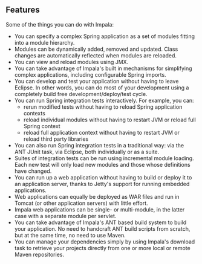## Features ##

Some of the things you can do with Impala:
  * You can specify a complex Spring application as a set of modules fitting into a module hierarchy.
  * Modules can be dynamically added, removed and updated. Class changes are automatically reflected when modules are reloaded.
  * You can view and reload modules using JMX.
  * You can take advantage of Impala's built in mechanisms for simplifying complex applications, including configurable Spring imports.
  * You can develop and test your application without having to leave Eclipse. In other words, you can do most of your development using a completely build free development/deploy/test cycle.
  * You can run Spring integration tests interactively. For example, you can:
    * rerun modified tests without having to reload Spring application contexts
    * reload individual modules without having to restart JVM or reload full Spring context
    * reload full application context without having to restart JVM or reload third party libraries
  * You can also run Spring integration tests in a traditional way: via the ANT JUnit task, via Eclipse, both individually or as a suite.
  * Suites of integration tests can be run using incremental module loading. Each new test will only load new modules and those whose definitions have changed.
  * You can run up a web application without having to build or deploy it to an application server, thanks to Jetty's support for running embedded applications.
  * Web applications can equally be deployed as WAR files and run in Tomcat (or other application servers) with little effort.
  * Impala web applications can be single- or multi-module, in the latter case with a separate module per servlet.
  * You can take advantage of Impala's ANT based build system to build your application. No need to handcraft ANT build scripts from scratch, but at the same time, no need to use Maven.
  * You can manage your dependencies simply by using Impala's download task to retrieve your projects directly from one or more local or remote Maven repositories.